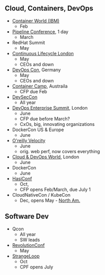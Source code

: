 ## Cloud, Containers, DevOps

* [Container World (IBM)](https://tmt.knect365.com/container-world/)
  - Feb
* [Pipeline Conference](https://pipelineconf.info/), 1 day
  - March
* RedHat Summit
  - May
* [Continuous Lifecycle London](https://continuouslifecycle.london)
  - May
  - CEOs and down
* [DevOps Con](devopsconference.de), Germany
  - May
  - CEOs and down
* [Container Camp](https://2018.container.camp/au/schedule/), Austraila
  - CFP due Feb
* [DevSecCon](https://www.devseccon.com/call-for-proposals/)
  - All year
* [DevOps Enterprise Summit](https://events.itrevolution.com/eur/), London
  - June 
  - CFP due before March?
  - CxOs, big, innovating organizations
* DockerCon US & Europe
  - June
* [O'reilly Velocity](conferences.oreilly.com/velocity/vl-ca)
  - June
  - orig. web perf, now covers everything
* [Cloud & DevOps World](https://tmt.knect365.com/cloud-devops-world/), London
  - June
* DockerCon
  - June
* [HasiConf](https://www.hashiconf.com/call-for-proposals.html)
  - Oct, 
  - CFP opens Feb/March, due July 1
* CloudNativeCon / KubeCon
  - Dec, opens May - [North Am.](https://events.linuxfoundation.org/events/kubecon-cloudnativecon-north-america-2018/program/call-for-proposals-cfp/)

## Software Dev

* Qcon
  - All year
  - SW leads
* [RevolutionConf](https://revolutionconf.com/)
  - May
* [StrangeLoop](https://www.thestrangeloop.com/cfp.html)
  - Oct
  - CPF opens July